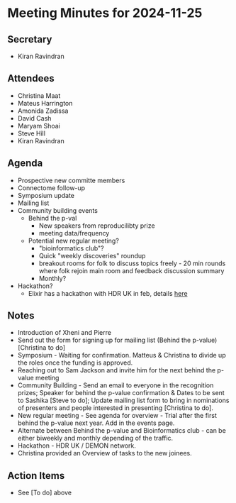# Meeting Minutes for 2024-11-25

## Secretary
- Kiran Ravindran

## Attendees
- Christina Maat
- Mateus Harrington
- Amonida Zadissa
- David Cash
- Maryam Shoai
- Steve Hill
- Kiran Ravindran

## Agenda

- Prospective new committe members
- Connectome follow-up
- Symposium update
- Mailing list
- Community building events
    - Behind the p-val
        - New speakers from reproducilibty prize
        - meeting data/frequency
    - Potential new regular meeting?
        - "bioinformatics club"?
        - Quick "weekly discoveries" roundup
        - breakout rooms for folk to discuss topics freely - 20 min rounds where folk rejoin main room and feedback discussion summary
        - Monthly?
- Hackathon?
    - Elixir has a hackathon with HDR UK in feb, details [here](https://www.eventbrite.co.uk/e/hdr-uk-elixir-uk-joint-hackathon-tickets-1074181910009?aff=oddtdtcreator)    

## Notes 
* Introduction of Xheni and Pierre
* Send out the form for signing up for mailing list (Behind the p-value) [Christina to do]
* Symposium - Waiting for confirmation. Matteus & Christina to divide up the roles once the funding is approved.
* Reaching out to Sam Jackson and invite him for the next behind the p-value meeting 
* Community Building - Send an email to everyone in the recognition prizes; Speaker for behind the p-value confirmation & Dates to be sent to Sashika [Steve to do]; Update mailing list form to bring in nominations of presenters and people interested in presenting [Christina to do].
* New regular meeting - See agenda for overview - Trial after the first behind the p-value next year. Add in the events page.
* Alternate between Behind the p-value and Bioinformatics club - can be either biweekly and monthly depending of the traffic.
* Hackathon - HDR UK / DEMON network.
* Christina provided an Overview of tasks to the new joinees. 
## Action Items
* See [To do] above
